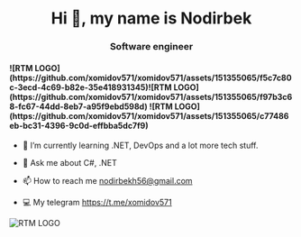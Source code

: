 <h1 align="center">Hi 👋, my name is Nodirbek</h1>
<h3 align="center"> Software engineer </h3>
<h4 align="left"> ![RTM LOGO](https://github.com/xomidov571/xomidov571/assets/151355065/f5c7c80c-3ecd-4c69-b82e-35e418931345)![RTM LOGO](https://github.com/xomidov571/xomidov571/assets/151355065/f97b3c68-fc67-44dd-8eb7-a95f9ebd598d)
![RTM LOGO](https://github.com/xomidov571/xomidov571/assets/151355065/c77486eb-bc31-4396-9c0d-effbba5dc7f9)
 </h4>


- 🌱 I’m currently learning .NET, DevOps and a lot more tech stuff.

- 💬 Ask me about C#, .NET

- 📫 How to reach me nodirbekh56@gmail.com

- 💻 My telegram https://t.me/xomidov571

<!---
xomidov571/xomidov571 is a ✨ special ✨ repository because its `README.md` (this file) appears on your GitHub profile.
You can click the Preview link to take a look at your changes.
--->
![RTM LOGO](https://github.com/xomidov571/xomidov571/assets/151355065/e005a202-18b9-44e0-bb9f-446674aae58e)
